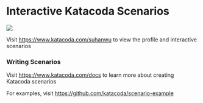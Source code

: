# Interactive Katacoda Scenarios

[![](http://shields.katacoda.com/katacoda/suhanwu/count.svg)](https://www.katacoda.com/suhanwu "Get your profile on Katacoda.com")

Visit https://www.katacoda.com/suhanwu to view the profile and interactive scenarios

### Writing Scenarios
Visit https://www.katacoda.com/docs to learn more about creating Katacoda scenarios

For examples, visit https://github.com/katacoda/scenario-example
